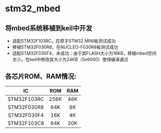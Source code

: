 # stm32_mbed
## 将mbed系统移植到keil中开发
- 适配STM32F103RC，在原子STM32 MINI板测试成功
- 移植STM32F030R8，在NUCLEO-F030R8板测试成功
- 适配STM32F030F4，未成功：由于其FLASH大小为16KB，移植mbed空间太小，在keil中修改其大小为24KB（0x6000）使得编译通过

## 各芯片ROM、RAM情况:
IC | ROM | RAM
:------:|:------:|:------:|
STM32F103RC | 256K | 48K |
STM32F030R8 | 64K | 8K |
STM32F030F4 | 16K | 4K |
STM32F103C8 | 64K | 20K |

